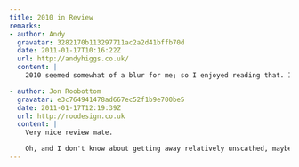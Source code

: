 ```yaml
---
title: 2010 in Review
remarks:
- author: Andy
  gravatar: 3282170b113297711ac2a2d41bffb70d
  date: 2011-01-17T10:16:22Z
  url: http://andyhiggs.co.uk/
  content: |
    2010 seemed somewhat of a blur for me; so I enjoyed reading that. I also had forgot about your F1 prediction tweet until now; just sticking your flag in the bragging rights I see... ;)

- author: Jon Roobottom
  gravatar: e3c764941478ad667ec52f1b9e700be5
  date: 2011-01-17T12:19:39Z
  url: http://roodesign.co.uk
  content: |
    Very nice review mate.

    Oh, and I don't know about getting away relatively unscathed, maybe you've blocked out the tying up and de-bagging around the bonfire.
---
```

